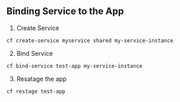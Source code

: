 ## Binding Service to the App

1. Create Service

```
cf create-service myservice shared my-service-instance
```

2. Bind Service

```
cf bind-service test-app my-service-instance
```

3. Resatage the app

```
cf restage test-app
```


